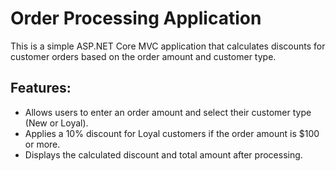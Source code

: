 # Order Processing Application

This is a simple ASP.NET Core MVC application that calculates discounts for customer orders based on the order amount and customer type.

## Features:
- Allows users to enter an order amount and select their customer type (New or Loyal).
- Applies a 10% discount for Loyal customers if the order amount is $100 or more.
- Displays the calculated discount and total amount after processing.

